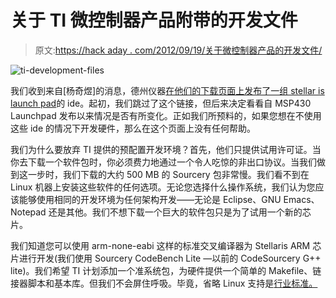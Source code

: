 # 关于 TI 微控制器产品附带的开发文件

> 原文:[https://hack aday . com/2012/09/19/关于微控制器产品的开发文件/](https://hackaday.com/2012/09/19/regarding-the-development-files-that-accompany-tis-microcontroller-offerings/)

![](../Images/2c475842b7d1835d5da1683bf028fe58.png "ti-development-files")

我们收到来自[杨奇煜]的消息，德州仪器[在他们的下载页面上发布了一组 stellar is launch pad](http://www.ti.com/tool/sw-ek-lm4f120xl)的 ide。起初，我们跳过了这个链接，但后来决定看看自 MSP430 Launchpad 发布以来情况是否有所变化。正如我们所预料的，如果您想在不使用这些 ide 的情况下开发硬件，那么在这个页面上没有任何帮助。

我们为什么要放弃 TI 提供的预配置开发环境？首先，他们只提供试用许可证。当你去下载一个软件包时，你必须费力地通过一个令人吃惊的非出口协议。当我们做到这一步时，我们下载的大约 500 MB 的 Sourcery 包非常慢。我们看不到在 Linux 机器上安装这些软件的任何选项。无论您选择什么操作系统，我们认为您应该能够使用相同的开发环境为任何架构开发——无论是 Eclipse、GNU Emacs、Notepad 还是其他。我们不想下载一个巨大的软件包只是为了试用一个新的芯片。

我们知道您可以使用 arm-none-eabi 这样的标准交叉编译器为 Stellaris ARM 芯片进行开发(我们使用 Sourcery CodeBench Lite —以前的 CodeSourcery G++ lite)。我们希望 TI 计划添加一个准系统包，为硬件提供一个简单的 Makefile、链接器脚本和基本库。但我们不会屏住呼吸。毕竟，省略 Linux 支持是[行业标准。](http://hackaday.com/2011/10/17/how-to-develop-for-stm32-discovery-boards-using-linux/)